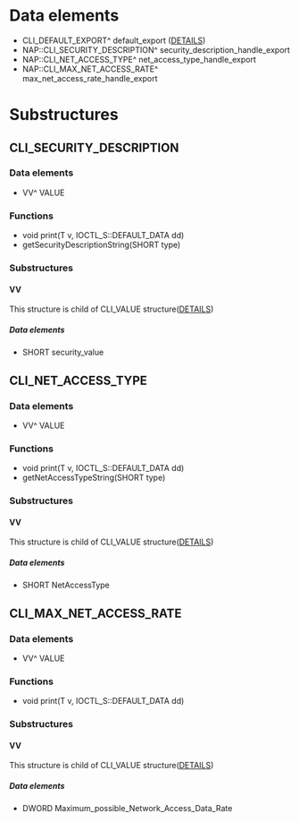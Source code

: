 # Data elements
* CLI_DEFAULT_EXPORT^ default_export ([DETAILS](default_export.md))
* NAP::CLI_SECURITY_DESCRIPTION^ security_description_handle_export
* NAP::CLI_NET_ACCESS_TYPE^ net_access_type_handle_export
* NAP::CLI_MAX_NET_ACCESS_RATE^ max_net_access_rate_handle_export


# Substructures


## CLI_SECURITY_DESCRIPTION
### Data elements
* VV^ VALUE

### Functions
* void print(T v, IOCTL_S::DEFAULT_DATA dd)
* getSecurityDescriptionString(SHORT type)

### Substructures
#### VV
This structure is child of CLI_VALUE structure([DETAILS](VALUE_structure.md))
##### Data elements
* SHORT security_value



## CLI_NET_ACCESS_TYPE
### Data elements
* VV^ VALUE

### Functions
* void print(T v, IOCTL_S::DEFAULT_DATA dd)
* getNetAccessTypeString(SHORT type)

### Substructures
#### VV
This structure is child of CLI_VALUE structure([DETAILS](VALUE_structure.md))
##### Data elements
* SHORT NetAccessType



## CLI_MAX_NET_ACCESS_RATE
### Data elements
* VV^ VALUE

### Functions
* void print(T v, IOCTL_S::DEFAULT_DATA dd)

### Substructures
#### VV
This structure is child of CLI_VALUE structure([DETAILS](VALUE_structure.md))
##### Data elements
* DWORD Maximum_possible_Network_Access_Data_Rate